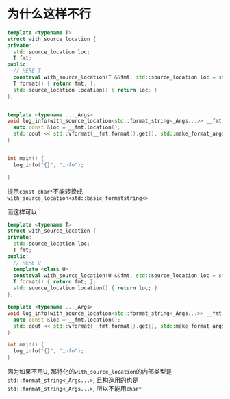 # 为什么这样不行

```cpp
template <typename T>
struct with_source_location {
private:
  std::source_location loc;
  T fmt;
public:
  // HERE T
  consteval with_source_location(T &&fmt, std::source_location loc = std::source_location::current()): fmt(std::forward<T>(fmt)), loc(std::move(loc)) {}
  T format() { return fmt; };
  std::source_location location() { return loc; }
};


template <typename ..._Args>
void log_info(with_source_location<std::format_string<_Args...>> __fmt, _Args&&... __args) {
  auto const &loc = __fmt.location();
  std::cout << std::vformat(__fmt.format().get(), std::make_format_args(__args...));
}


int main() {
  log_info("{}", "info");

}
```

提示`const char*`不能转换成`with_source_location<std::basic_formatstring<>`

而这样可以

```cpp
template <typename T>
struct with_source_location {
private:
  std::source_location loc;
  T fmt;
public:
  // HERE U
  template <class U>
  consteval with_source_location(U &&fmt, std::source_location loc = std::source_location::current()): fmt(std::forward<U>(fmt)), loc(std::move(loc)) {}
  T format() { return fmt; };
  std::source_location location() { return loc; }
};

template <typename ..._Args>
void log_info(with_source_location<std::format_string<_Args...>> __fmt, _Args&&... __args) {
  auto const &loc = __fmt.location();
  std::cout << std::vformat(__fmt.format().get(), std::make_format_args(__args...));
}

int main() {
  log_info("{}", "info");
}
```

因为如果不用U, 那特化的`with_source_location`的内部类型是`std::format_string<_Args...>`, 且构造用的也是`std::format_string<_Args...>`, 所以不能用`char*`

